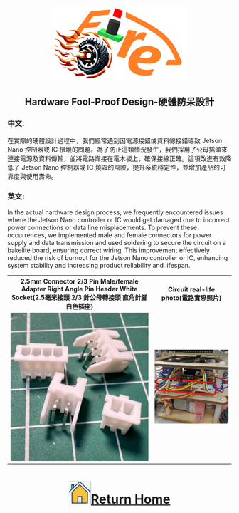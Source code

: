 <div align="center"><img src="../../other/img/logo.png" width="300" alt=" logo"></div>

## <div align="center">Hardware Fool-Proof Design-硬體防呆設計</div>
<div align="center">


</div>

### 中文:
在實際的硬體設計過程中，我們經常遇到因電源接錯或資料線接錯導致 Jetson Nano 控制器或 IC 損壞的問題。為了防止這類情況發生，我們採用了公母插頭來連接電源及資料傳輸，並將電路焊接在電木板上，確保接線正確。這項改進有效降低了 Jetson Nano 控制器或 IC 燒毀的風險，提升系統穩定性，並增加產品的可靠度與使用壽命。
### 英文:
In the actual hardware design process, we frequently encountered issues where the Jetson Nano controller or IC would get damaged due to incorrect power connections or data line misplacements. To prevent these occurrences, we implemented male and female connectors for power supply and data transmission and used soldering to secure the circuit on a bakelite board, ensuring correct wiring. This improvement effectively reduced the risk of burnout for the Jetson Nano controller or IC, enhancing system stability and increasing product reliability and lifespan.
<div align=center>
<table>
<tr>
<th>2.5mm Connector 2/3 Pin Male/female Adapter Right Angle Pin Header White Socket(2.5毫米接頭 2/3 針公母轉接頭 直角針腳 白色插座)</th>
<th>Circuit real-life photo(電路實際照片)</th>
</tr><tr>
<td><img src="./img/pin.jpg" width="450" alt="pin"></td> 
<td><img src="./img/ciruit.jpg" width="450" alt="ciruit"></td> 
</tr>
</table>
</div> 

# <div align="center">![HOME](../../other/img/home.png)[Return Home](../../)</div>  
